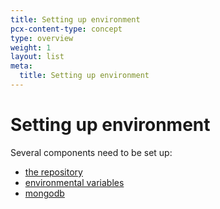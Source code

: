 ```yaml
---
title: Setting up environment
pcx-content-type: concept
type: overview
weight: 1
layout: list
meta:
  title: Setting up environment
---
```


# Setting up environment

Several components need to be set up:

- [the repository](./clone)
- [environmental variables](./env)
- [mongodb](./mongodb)
